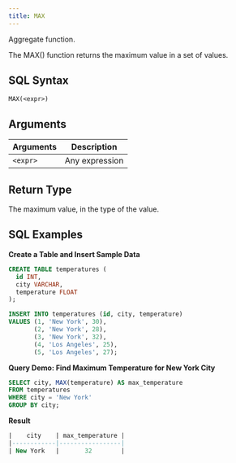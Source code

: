 ```yaml
---
title: MAX
---
```


Aggregate function.

The MAX() function returns the maximum value in a set of values.

## SQL Syntax

```
MAX(<expr>)
```

## Arguments

| Arguments | Description |
|-----------| ----------- |
| `<expr>`  | Any expression |

## Return Type

The maximum value, in the type of the value.

## SQL Examples

**Create a Table and Insert Sample Data**
```sql
CREATE TABLE temperatures (
  id INT,
  city VARCHAR,
  temperature FLOAT
);

INSERT INTO temperatures (id, city, temperature)
VALUES (1, 'New York', 30),
       (2, 'New York', 28),
       (3, 'New York', 32),
       (4, 'Los Angeles', 25),
       (5, 'Los Angeles', 27);
```

**Query Demo: Find Maximum Temperature for New York City**

```sql
SELECT city, MAX(temperature) AS max_temperature
FROM temperatures
WHERE city = 'New York'
GROUP BY city;
```

**Result**
```sql
|    city    | max_temperature |
|------------|-----------------|
| New York   |       32        |
```